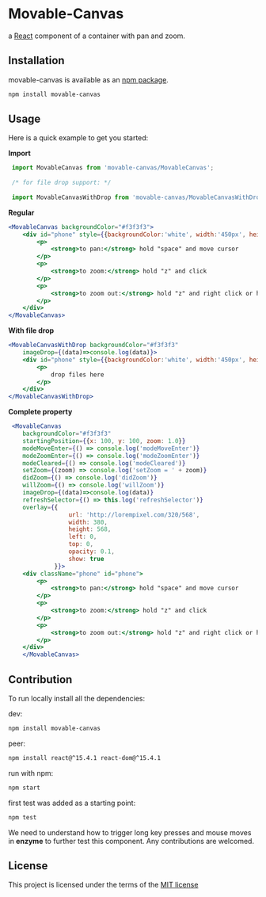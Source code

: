 # Movable-Canvas

a [React](http://facebook.github.io/react/) component of
a container with pan and zoom. 

## Installation

movable-canvas is available as an [npm package](https://www.npmjs.org/package/flex-editor).

```sh
npm install movable-canvas
```

## Usage

Here is a quick example to get you started:

**Import**
```jsx
 import MovableCanvas from 'movable-canvas/MovableCanvas';
 
 /* for file drop support: */ 
 
 import MovableCanvasWithDrop from 'movable-canvas/MovableCanvasWithDrop';
```

**Regular**
```jsx 
<MovableCanvas backgroundColor="#f3f3f3">
    <div id="phone" style={{backgroundColor:'white', width:'450px', height: '600px', padding:'30px'}}>
        <p>
            <strong>to pan:</strong> hold "space" and move cursor
        </p>
        <p>
            <strong>to zoom:</strong> hold "z" and click
        </p>
        <p>
            <strong>to zoom out:</strong> hold "z" and right click or hold "alt+z" and click
        </p>
    </div>
</MovableCanvas>
```

**With file drop**
```jsx 
<MovableCanvasWithDrop backgroundColor="#f3f3f3"
    imageDrop={(data)=>console.log(data)}>
    <div id="phone" style={{backgroundColor:'white', width:'450px', height: '600px', padding:'30px'}}>
        <p>
            drop files here
        </p>
    </div>
</MovableCanvasWithDrop>
```

**Complete property**
```jsx 
 <MovableCanvas
    backgroundColor="#f3f3f3"
    startingPosition={{x: 100, y: 100, zoom: 1.0}}
    modeMoveEnter={() => console.log('modeMoveEnter')}
    modeZoomEnter={() => console.log('modeZoomEnter')}
    modeCleared={() => console.log('modeCleared')}
    setZoom={(zoom) => console.log('setZoom = ' + zoom)}
    didZoom={() => console.log('didZoom')}
    willZoom={() => console.log('willZoom')}
    imageDrop={(data)=>console.log(data)}
    refreshSelector={() => this.log('refreshSelector')}
    overlay={{
                 url: 'http://lorempixel.com/320/568',
                 width: 380,
                 height: 568,
                 left: 0,
                 top: 0,
                 opacity: 0.1,
                 show: true
             }}>
    <div className="phone" id="phone">
        <p>
            <strong>to pan:</strong> hold "space" and move cursor
        </p>
        <p>
            <strong>to zoom:</strong> hold "z" and click
        </p>
        <p>
            <strong>to zoom out:</strong> hold "z" and right click or hold "alt+z" and click
        </p>
    </div>
    </MovableCanvas>
```
## Contribution
To run locally install all the dependencies:

dev:
```sh
npm install movable-canvas
```

peer:
```sh
npm install react@^15.4.1 react-dom@^15.4.1
```

run with npm:
```sh
npm start
```

first test was added as a starting point:
```sh
npm test
```
We need to understand how to trigger long key presses and mouse moves in **enzyme** to further test this component. 
Any contributions are welcomed. 


## License
This project is licensed under the terms of the
[MIT license](https://github.com/quickstudio/flex-editor/blob/master/LICENSE)
